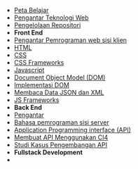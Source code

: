 - [Peta Belajar](/tekweb/content/introduction/learning_path)
- [Pengantar Teknologi Web](/tekweb/content/introduction/pengantar)
- [Pengelolaan Repositori](/tekweb/content/introduction/github)
- **Front End**
- [Pengantar Pemrograman web sisi klien](/tekweb/content/frontend/1_pengantar)
- [HTML](/tekweb/content/frontend/2_html)
- [CSS](/tekweb/content/frontend/3_css)
- [CSS Frameworks](/tekweb/content/frontend/4_css_frameworks)
- [Javascript](/tekweb/content/frontend/5_javascript)
- [Document Object Model (DOM)](/tekweb/content/frontend/6_dom)
- [Implementasi DOM](/tekweb/content/frontend/7_implementasi_dom)
- [Membaca Data JSON dan XML](/tekweb/content/frontend/8_membaca_data_json_dan_xml)
- [JS Frameworks](/tekweb/content/frontend/9_js_frameworks)
- **Back End**
- [Pengantar](/tekweb/content/backend/1_pengantar)
- [Bahasa pemrograman sisi server](/tekweb/content/backend/2_bahasa_program_server)
- [Application Programming interface (API)](/tekweb/content/backend/3_api)
- [Membuat API Menggunakan CI4](/tekweb/content/backend/4_membuat_api_dengan_ci4.md)
- [Studi Kasus Pengembangan API](/tekweb/content/backend/5_studi_kasus_api_development.md)
- **Fullstack Development**
- 

